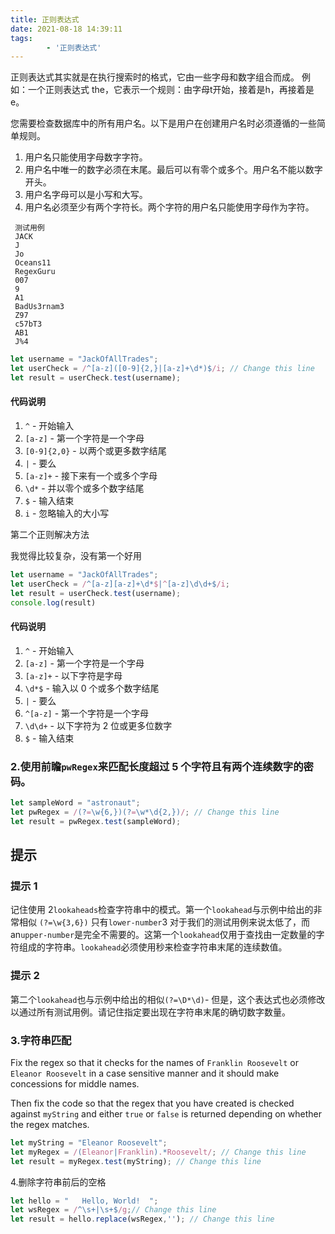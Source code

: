 ```yaml
---
title: 正则表达式
date: 2021-08-18 14:39:11
tags:
		- '正则表达式'
---
```


正则表达式其实就是在执行搜索时的格式，它由一些字母和数字组合而成。 例如：一个正则表达式 the，它表示一个规则：由字母t开始，接着是h，再接着是e。
   <!--more-->
您需要检查数据库中的所有用户名。以下是用户在创建用户名时必须遵循的一些简单规则。
1. 用户名只能使用字母数字字符。
2. 用户名中唯一的数字必须在末尾。最后可以有零个或多个。用户名不能以数字开头。
3. 用户名字母可以是小写和大写。
4. 用户名必须至少有两个字符长。两个字符的用户名只能使用字母作为字符。

```
 测试用例
 JACK
 J
 Jo
 Oceans11
 RegexGuru
 007
 9
 A1
 BadUs3rnam3
 Z97
 c57bT3
 AB1
 J%4
```



```js
let username = "JackOfAllTrades";
let userCheck = /^[a-z]([0-9]{2,}|[a-z]+\d*)$/i; // Change this line
let result = userCheck.test(username);
```

#### 代码说明

1. `^` - 开始输入
2. `[a-z]` - 第一个字符是一个字母
3. `[0-9]{2,0}` - 以两个或更多数字结尾
4. `|` - 要么
5. `[a-z]+` - 接下来有一个或多个字母
6. `\d*` - 并以零个或多个数字结尾
7. `$` - 输入结束
8. `i` - 忽略输入的大小写

第二个正则解决方法

我觉得比较复杂，没有第一个好用

```js
let username = "JackOfAllTrades";
let userCheck = /^[a-z][a-z]+\d*$|^[a-z]\d\d+$/i;
let result = userCheck.test(username);
console.log(result)
```

#### 代码说明

1. `^` - 开始输入
2. `[a-z]` - 第一个字符是一个字母
3. `[a-z]+` - 以下字符是字母
4. `\d*$` - 输入以 0 个或多个数字结尾
5. `|` - 要么
6. `^[a-z]` - 第一个字符是一个字母
7. `\d\d+` - 以下字符为 2 位或更多位数字
8. `$` - 输入结束

### 2.使用前瞻`pwRegex`来匹配长度超过 5 个字符且有两个连续数字的密码。

```js
let sampleWord = "astronaut";
let pwRegex = /(?=\w{6,})(?=\w*\d{2,})/; // Change this line
let result = pwRegex.test(sampleWord);
```

## 提示

### 提示 1

记住使用 2`lookaheads`检查字符串中的模式。第一个`lookahead`与示例中给出的非常相似  `(?=\w{3,6})` 只有`lower-number`3 对于我们的测试用例来说太低了，而 an`upper-number`是完全不需要的。这第一个`lookahead`仅用于查找由一定数量的字符组成的字符串。`lookahead`必须使用秒来检查字符串末尾的连续数值。

### 提示 2

第二个`lookahead`也与示例中给出的相似`(?=\D*\d)`- 但是，这个表达式也必须修改以通过所有测试用例。请记住指定要出现在字符串末尾的确切数字数量。

### 3.字符串匹配

Fix the regex so that it checks for the names of `Franklin Roosevelt` or `Eleanor Roosevelt` in a case sensitive manner and it should make concessions for middle names.

Then fix the code so that the regex that you have created is checked against `myString` and either `true` or `false` is returned depending on whether the regex matches.

```js
let myString = "Eleanor Roosevelt";
let myRegex = /(Eleanor|Franklin).*Roosevelt/; // Change this line
let result = myRegex.test(myString); // Change this line
```

4.删除字符串前后的空格

```js
let hello = "   Hello, World!  ";
let wsRegex = /^\s+|\s+$/g;// Change this line
let result = hello.replace(wsRegex,''); // Change this line
```

